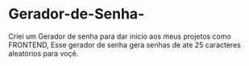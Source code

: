 # Gerador-de-Senha-
Criei um Gerador de senha para dar inicio aos meus projetos como FRONTEND, Esse gerador de senha gera senhas de ate 25 caracteres aleatórios para voçê.
